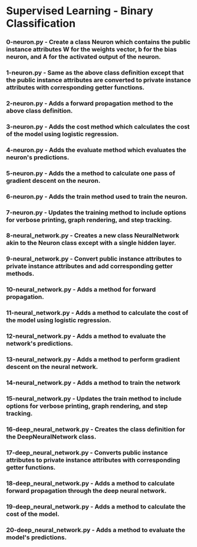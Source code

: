 # Supervised Learning - Binary Classification

### 0-neuron.py - Create a class Neuron which contains the public instance attributes W for the weights vector, b for the bias neuron, and A for the activated output of the neuron.

### 1-neuron.py - Same as the above class definition except that the public instance attributes are converted to private instance attributes with corresponding getter functions.

### 2-neuron.py - Adds a forward propagation method to the above class definition.

### 3-neuron.py - Adds the cost method which calculates the cost of the model using logistic regression.

### 4-neuron.py - Adds the evaluate method which evaluates the neuron's predictions.

### 5-neuron.py - Adds the a method to calculate one pass of gradient descent on the neuron.

### 6-neuron.py - Adds the train method used to train the neuron.

### 7-neuron.py - Updates the training method to include options for verbose printing, graph rendering, and step tracking.

### 8-neural_network.py - Creates a new class NeuralNetwork akin to the Neuron class except with a single hidden layer.

### 9-neural_network.py - Convert public instance attributes to private instance attributes and add corresponding getter methods.

### 10-neural_network.py - Adds a method for forward propagation.

### 11-neural_network.py - Adds a method to calculate the cost of the model using logistic regression.

### 12-neural_network.py - Adds a method to evaluate the network's predictions.

### 13-neural_network.py - Adds a method to perform gradient descent on the neural network.

### 14-neural_network.py - Adds a method to train the network

### 15-neural_network.py - Updates the train method to include options for verbose printing, graph rendering, and step tracking.

### 16-deep_neural_network.py - Creates the class definition for the DeepNeuralNetwork class.

### 17-deep_neural_network.py - Converts public instance attributes to private instance attributes with corresponding getter functions.

### 18-deep_neural_network.py - Adds a method to calculate forward propagation through the deep neural network.

### 19-deep_neural_network.py - Adds a method to calculate the cost of the model.

### 20-deep_neural_network.py - Adds a method to evaluate the model's predictions.

